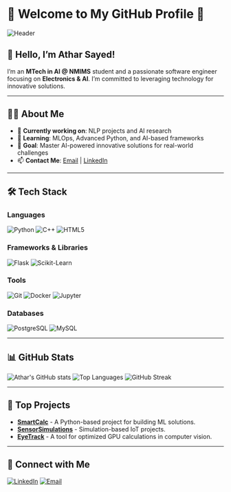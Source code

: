 # 🌟 Welcome to My GitHub Profile 🌟

![Header](https://via.placeholder.com/1200x300.png?text=Welcome+to+Athar%27s+Profile!)

## 👋 Hello, I’m Athar Sayed!

I’m an **MTech in AI @ NMIMS** student and a passionate software engineer focusing on **Electronics & AI**. I’m committed to leveraging technology for innovative solutions.

---

## 👨‍💻 About Me
- 🔭 **Currently working on**: NLP projects and AI research
- 🌱 **Learning**: MLOps, Advanced Python, and AI-based frameworks
- 🎯 **Goal**: Master AI-powered innovative solutions for real-world challenges
- 📫 **Contact Me**: [Email](mailto:athar.sayed24@gmail.com) | [LinkedIn](https://linkedin.com/in/atharsayed)

---

## 🛠️ Tech Stack

### **Languages**
![Python](https://img.shields.io/badge/Python-3776AB?style=for-the-badge&logo=python&logoColor=white)
![C++](https://img.shields.io/badge/C++-00599C?style=for-the-badge&logo=cplusplus&logoColor=white)
![HTML5](https://img.shields.io/badge/HTML5-E34F26?style=for-the-badge&logo=html5&logoColor=white)

### **Frameworks & Libraries**
![Flask](https://img.shields.io/badge/Flask-000000?style=for-the-badge&logo=flask&logoColor=white)
![Scikit-Learn](https://img.shields.io/badge/Scikit--Learn-F7931E?style=for-the-badge&logo=scikit-learn&logoColor=white)

### **Tools**
![Git](https://img.shields.io/badge/Git-F05032?style=for-the-badge&logo=git&logoColor=white)
![Docker](https://img.shields.io/badge/Docker-2496ED?style=for-the-badge&logo=docker&logoColor=white)
![Jupyter](https://img.shields.io/badge/Jupyter-F37626?style=for-the-badge&logo=jupyter&logoColor=white)

### **Databases**
![PostgreSQL](https://img.shields.io/badge/PostgreSQL-336791?style=for-the-badge&logo=postgresql&logoColor=white)
![MySQL](https://img.shields.io/badge/MySQL-4479A1?style=for-the-badge&logo=mysql&logoColor=white)

---

## 📊 GitHub Stats

![Athar's GitHub stats](https://github-readme-stats.vercel.app/api?username=AtharSayed&show_icons=true&theme=radical)
![Top Languages](https://github-readme-stats.vercel.app/api/top-langs/?username=AtharSayed&layout=compact&theme=radical)
![GitHub Streak](https://github-readme-streak-stats.herokuapp.com/?user=AtharSayed&theme=radical)

---

## 🚀 Top Projects

- [**SmartCalc**](https://github.com/SmartCalc) - A Python-based project for building ML solutions.
- [**SensorSimulations**](https://github.com/SensorSimulations) - Simulation-based IoT projects.
- [**EyeTrack**](https://github.com/EyeTrack) - A tool for optimized GPU calculations in computer vision.

---

## 🌟 Connect with Me

[![LinkedIn](https://img.shields.io/badge/LinkedIn-0A66C2?style=for-the-badge&logo=linkedin&logoColor=white)](https://linkedin.com/in/atharsayed)
[![Email](https://img.shields.io/badge/Email-D14836?style=for-the-badge&logo=gmail&logoColor=white)](mailto:athar.sayed24@gmail.com)
